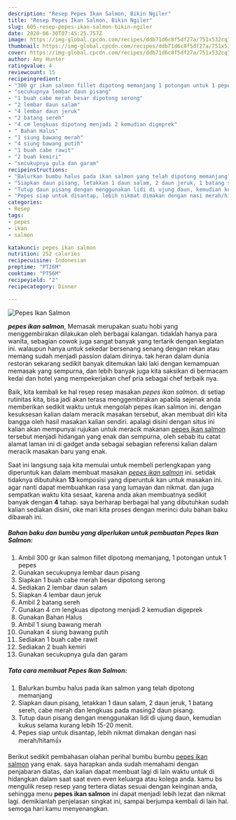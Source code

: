 ```yaml
---
description: "Resep Pepes Ikan Salmon, Bikin Ngiler"
title: "Resep Pepes Ikan Salmon, Bikin Ngiler"
slug: 605-resep-pepes-ikan-salmon-bikin-ngiler
date: 2020-06-30T07:45:25.757Z
image: https://img-global.cpcdn.com/recipes/ddb71d6c8f5df27a/751x532cq70/pepes-ikan-salmon-foto-resep-utama.jpg
thumbnail: https://img-global.cpcdn.com/recipes/ddb71d6c8f5df27a/751x532cq70/pepes-ikan-salmon-foto-resep-utama.jpg
cover: https://img-global.cpcdn.com/recipes/ddb71d6c8f5df27a/751x532cq70/pepes-ikan-salmon-foto-resep-utama.jpg
author: Amy Hunter
ratingvalue: 4
reviewcount: 15
recipeingredient:
- "300 gr ikan salmon fillet dipotong memanjang 1 potongan untuk 1 pepes"
- "secukupnya lembar daun pisang"
- "1 buah cabe merah besar dipotong serong"
- "2 lembar daun salam"
- "4 lembar daun jeruk"
- "2 batang sereh"
- "4 cm lengkuas dipotong menjadi 2 kemudian digeprek"
- " Bahan Halus"
- "1 siung bawang merah"
- "4 siung bawang putih"
- "1 buah cabe rawit"
- "2 buah kemiri"
- "secukupnya gula dan garam"
recipeinstructions:
- "Balurkan bumbu halus pada ikan salmon yang telah dipotong memanjang"
- "Siapkan daun pisang, letakkan 1 daun salam, 2 daun jeruk, 1 batang sereh, cabe merah dan lengkuas pada masing2 daun pisang."
- "Tutup daun pisang dengan menggunakan lidi di ujung daun, kemudian kukus selama kurang lebih 15-20 menit."
- "Pepes siap untuk disantap, lebih nikmat dimakan dengan nasi merah/hitam👍"
categories:
- Resep
tags:
- pepes
- ikan
- salmon

katakunci: pepes ikan salmon 
nutrition: 252 calories
recipecuisine: Indonesian
preptime: "PT26M"
cooktime: "PT56M"
recipeyield: "2"
recipecategory: Dinner

---
```



![Pepes Ikan Salmon](https://img-global.cpcdn.com/recipes/ddb71d6c8f5df27a/751x532cq70/pepes-ikan-salmon-foto-resep-utama.jpg)

<b><i>pepes ikan salmon</i></b>, Memasak merupakan suatu hobi yang menggembirakan dilakukan oleh berbagai kalangan. tidaklah hanya para wanita, sebagian cowok juga sangat banyak yang tertarik dengan kegiatan ini. walaupun hanya untuk sekedar bersenang senang dengan rekan atau memang sudah menjadi passion dalam dirinya. tak heran dalam dunia restoran sekarang sedikit banyak ditemukan laki laki dengan kemampuan memasak yang sempurna, dan lebih banyak juga kita saksikan di bermacam kedai dan hotel yang mempekerjakan chef pria sebagai chef terbaik nya.

Baik, kita kembali ke hal resep resep masakan <i>pepes ikan salmon</i>. di setiap rutinitas kita, bisa jadi akan terasa menggembirakan apabila sejenak anda memberikan sedikit waktu untuk mengolah pepes ikan salmon ini. dengan kesuksesan kalian dalam meracik masakan tersebut, akan membuat diri kita bangga oleh hasil masakan kalian sendiri. apalagi disini dengan situs ini kalian akan mempunyai rujukan untuk meracik makanan <u>pepes ikan salmon</u> tersebut menjadi hidangan yang enak dan sempurna, oleh sebab itu catat alamat laman ini di gadget anda sebagai sebagian referensi kalian dalam meracik masakan baru yang enak.




Saat ini langsung saja kita memulai untuk membeli perlengkapan yang diperuntuk kan dalam membuat masakan <u><i>pepes ikan salmon</i></u> ini. setidak tidaknya dibutuhkan <b>13</b> komposisi yang diperuntuk kan untuk masakan ini. agar nanti dapat membuahkan rasa yang lumayan dan nikmat. dan juga sempatkan waktu kita sesaat, karena anda akan membuatnya sedikit banyak dengan <b>4</b> tahap. saya berharap berbagai hal yang dibutuhkan sudah kalian sediakan disini, oke mari kita proses dengan merinci dulu bahan baku dibawah ini.

<!--inarticleads1-->

##### Bahan baku dan bumbu yang diperlukan untuk pembuatan Pepes Ikan Salmon:

1. Ambil 300 gr ikan salmon fillet dipotong memanjang, 1 potongan untuk 1 pepes
1. Gunakan secukupnya lembar daun pisang
1. Siapkan 1 buah cabe merah besar dipotong serong
1. Sediakan 2 lembar daun salam
1. Siapkan 4 lembar daun jeruk
1. Ambil 2 batang sereh
1. Gunakan 4 cm lengkuas dipotong menjadi 2 kemudian digeprek
1. Gunakan  Bahan Halus
1. Ambil 1 siung bawang merah
1. Gunakan 4 siung bawang putih
1. Sediakan 1 buah cabe rawit
1. Sediakan 2 buah kemiri
1. Gunakan secukupnya gula dan garam




<!--inarticleads2-->

##### Tata cara membuat Pepes Ikan Salmon:

1. Balurkan bumbu halus pada ikan salmon yang telah dipotong memanjang
1. Siapkan daun pisang, letakkan 1 daun salam, 2 daun jeruk, 1 batang sereh, cabe merah dan lengkuas pada masing2 daun pisang.
1. Tutup daun pisang dengan menggunakan lidi di ujung daun, kemudian kukus selama kurang lebih 15-20 menit.
1. Pepes siap untuk disantap, lebih nikmat dimakan dengan nasi merah/hitam👍




Berikut sedikit pembahasan olahan perihal bumbu bumbu <u>pepes ikan salmon</u> yang enak. saya harapkan anda sudah memahami dengan penjabaran diatas, dan kalian dapat membuat lagi di lain waktu untuk di hidangkan dalam saat saat even even keluarga atau kolega anda. kamu bs mengulik resep resep yang tertera diatas sesuai dengan keinginan anda, sehingga menu <b>pepes ikan salmon</b> ini dapat menjadi lebih lezat dan nikmat lagi. demikianlah penjelasan singkat ini, sampai berjumpa kembali di lain hal. semoga hari kamu menyenangkan.
